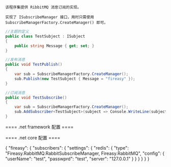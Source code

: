 ﻿    该程序集提供 RibbitMQ 消息订阅的实现。

    实现了 ISubscribeManager 接口，用时只需使用 SubscribeManagerFactory.CreateManager() 即可。

```C#
//主题的定义
public class TestSubject : ISubject
{
    public string Message { get; set; }
}

//发布消息
public void TestPublish()
{
    var sub = SubscribeManagerFactory.CreateManager();
    sub.Publish(new TestSubject { Message = "fireasy" });
}

//订阅消息
public void TestSubscribe()
{
    var sub = SubscribeManagerFactory.CreateManager();
    sub.AddSubscriber<TestSubject>(subject => Console.WriteLine(subject.Message));
}
```

==== .net framework 配置 ====

<?xml version="1.0" encoding="utf-8" ?>
<configuration>
  <configSections>
    <sectionGroup name="fireasy">
      <section name="subscribers" type="Fireasy.Common.Subscribes.Configuration.SubscribeConfigurationSectionHandler, Fireasy.Common" />
    </sectionGroup>
  </configSections>
  <fireasy>
    <subscribers>
      <subscriber type="Fireasy.RabbitMQ.RabbitSubscribeManager, Fireasy.RabbitMQ">
        <config userName="test" password="test" server="127.0.0.1" />
      </subscriber>
    </subscribers>
  </fireasy>
</configuration>

==== .net core 配置 ====

{
  "fireasy": {
    "subscribers": {
      "settings": {
        "redis": {
          "type": "Fireasy.RabbitMQ.RabbitSubscribeManager, Fireasy.RabbitMQ",
          "config": {
			"userName": "test",
			"passwprd": "test",
			"server": "127.0.0.1"
          }
        }
      }
	}
  }
}
